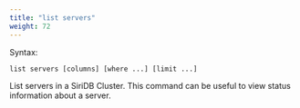 ```yaml
---
title: "list servers"
weight: 72
---
```


Syntax:

    list servers [columns] [where ...] [limit ...]

List servers in a SiriDB Cluster. This command can be useful to view status
information about a server.
